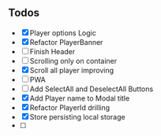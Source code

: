 ## Todos

-   [x] Player options Logic
-   [x] Refactor PlayerBanner
-   [ ] Finish Header
-   [ ] Scrolling only on container
-   [x] Scroll all player improving
-   [ ] PWA
-   [ ] Add SelectAll and DeselectAll Buttons
-   [x] Add Player name to Modal title
-   [x] Refactor PlayerId drilling
-   [x] Store persisting local storage
-   [ ]

